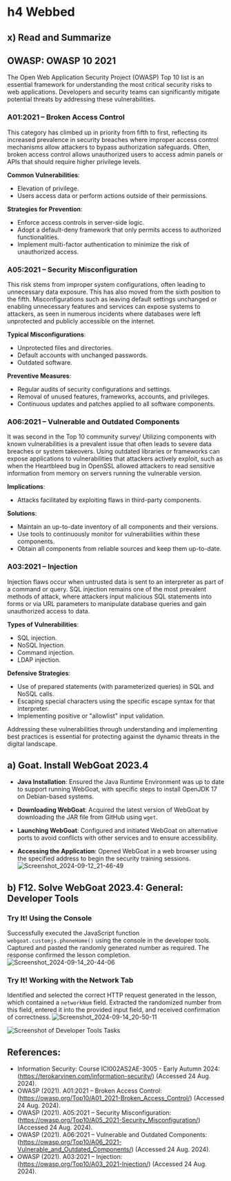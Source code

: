 # h4 Webbed
## x) Read and Summarize 
## OWASP: OWASP 10 2021
The Open Web Application Security Project (OWASP) Top 10 list is an essential framework for understanding the most critical security risks to web applications. Developers and security teams can significantly mitigate potential threats by addressing these vulnerabilities. 

### A01:2021 – Broken Access Control
This category has climbed up in priority from fifth to first, reflecting its increased prevalence in security breaches where improper access control mechanisms allow attackers to bypass authorization safeguards. Often, broken access control allows unauthorized users to access admin panels or APIs that should require higher privilege levels.

**Common Vulnerabilities**:
  - Elevation of privilege.
  - Users access data or perform actions outside of their permissions.
    
  **Strategies for Prevention**:
  - Enforce access controls in server-side logic.
  - Adopt a default-deny framework that only permits access to authorized functionalities.
  - Implement multi-factor authentication to minimize the risk of unauthorized access.

### A05:2021 – Security Misconfiguration
This risk stems from improper system configurations, often leading to unnecessary data exposure. This has also moved from the sixth position to the fifth. Misconfigurations such as leaving default settings unchanged or enabling unnecessary features and services can expose systems to attackers, as seen in numerous incidents where databases were left unprotected and publicly accessible on the internet.

**Typical Misconfigurations**:
  - Unprotected files and directories.
  - Default accounts with unchanged passwords.
  - Outdated software.
    
**Preventive Measures**:
  - Regular audits of security configurations and settings.
  - Removal of unused features, frameworks, accounts, and privileges.
  - Continuous updates and patches applied to all software components.

### A06:2021 – Vulnerable and Outdated Components
It was second in the Top 10 community survey/ Utilizing components with known vulnerabilities is a prevalent issue that often leads to severe data breaches or system takeovers. Using outdated libraries or frameworks can expose applications to vulnerabilities that attackers actively exploit, such as when the Heartbleed bug in OpenSSL allowed attackers to read sensitive information from memory on servers running the vulnerable version.

**Implications**: 
- Attacks facilitated by exploiting flaws in third-party components.
  
**Solutions**:
  - Maintain an up-to-date inventory of all components and their versions.
  - Use tools to continuously monitor for vulnerabilities within these components.
  - Obtain all components from reliable sources and keep them up-to-date.

### A03:2021 – Injection
Injection flaws occur when untrusted data is sent to an interpreter as part of a command or query. SQL injection remains one of the most prevalent methods of attack, where attackers input malicious SQL statements into forms or via URL parameters to manipulate database queries and gain unauthorized access to data.

**Types of Vulnerabilities**:
  - SQL injection.
  - NoSQL Injection.
  - Command injection.
  - LDAP injection.
    
**Defensive Strategies**:
  - Use of prepared statements (with parameterized queries) in SQL and NoSQL calls.
  - Escaping special characters using the specific escape syntax for that interpreter.
  - Implementing positive or "allowlist" input validation.

Addressing these vulnerabilities through understanding and implementing best practices is essential for protecting against the dynamic threats in the digital landscape.

## a) Goat. Install WebGoat 2023.4

- **Java Installation**: Ensured the Java Runtime Environment was up to date to support running WebGoat, with specific steps to install OpenJDK 17 on Debian-based systems.

- **Downloading WebGoat**: Acquired the latest version of WebGoat by downloading the JAR file from GitHub using `wget`.

- **Launching WebGoat**: Configured and initiated WebGoat on alternative ports to avoid conflicts with other services and to ensure accessibility.

- **Accessing the Application**: Opened WebGoat in a web browser using the specified address to begin the security training sessions.
![Screenshot_2024-09-12_21-46-49](https://github.com/user-attachments/assets/5b6e54ad-a95d-4614-9547-5c8abcd59003)

## b) F12. Solve WebGoat 2023.4: General: Developer Tools

### Try It! Using the Console
Successfully executed the JavaScript function `webgoat.customjs.phoneHome()` using the console in the developer tools. Captured and pasted the randomly generated number as required. The response confirmed the lesson completion.
![Screenshot_2024-09-14_20-44-06](https://github.com/user-attachments/assets/36778bca-72b8-429e-9115-22f6308a676c)

### Try It! Working with the Network Tab
Identified and selected the correct HTTP request generated in the lesson, which contained a `networkNum` field. Extracted the randomized number from this field, entered it into the provided input field, and received confirmation of correctness.
![Screenshot_2024-09-14_20-50-11](https://github.com/user-attachments/assets/dab1dba8-5897-4166-b2c5-a90376d1ea4a)

![Screenshot of Developer Tools Tasks](https://github.com/user-attachments/path_to_your_screenshot)




## References:
- Information Security: Course ICI002AS2AE-3005 - Early Autumn 2024: (https://terokarvinen.com/information-security/) (Accessed 24 Aug. 2024).
- OWASP (2021). A01:2021 – Broken Access Control: (https://owasp.org/Top10/A01_2021-Broken_Access_Control/) (Accessed 24 Aug. 2024).
- OWASP (2021). A05:2021 – Security Misconfiguration: (https://owasp.org/Top10/A05_2021-Security_Misconfiguration/) (Accessed 24 Aug. 2024).
- OWASP (2021). A06:2021 – Vulnerable and Outdated Components: (https://owasp.org/Top10/A06_2021-Vulnerable_and_Outdated_Components/) (Accessed 24 Aug. 2024).
- OWASP (2021). A03:2021 – Injection: (https://owasp.org/Top10/A03_2021-Injection/) (Accessed 24 Aug. 2024).
